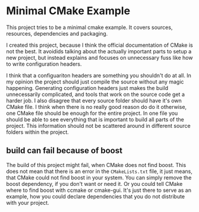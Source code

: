 # Minimal CMake Example
This project tries to be a minimal cmake example. It covers sources,
resources, dependencies and packaging.

I created this project, because I think the official documentation of
CMake is not the best. It avoidids talking about the actually
important parts to setup a new project, but instead explains and
focuses on unnecessary fuss like how to write configuration headers.

I think that a configuariton headers are something you shouldn't do at
all. In my opinion the project should just compile the source without
any magic happening. Generating configuration headers just makes the
build unnecessarily complicated, and tools that work on the source
code get a harder job. I also disagree that every source folder should
have it's own CMake file. I think when there is no really good reason
do do it otherwise, one CMake file should be enough for the entire
project. In one file you should be able to see everything that is
important to build all parts of the project. This information should
not be scattered around in different source folders within the
project.

## build can fail because of boost

The build of this project might fail, when CMake does not find
boost. This does not mean that there is an error in the
``CMakeLists.txt`` file, it just means, that CMake could not find
boost in your system. You can simply remove the boost dependency, if
you don't want or need it. Or you could tell CMake where to find boost
with ccmake or cmake-gui. It's just there to serve as an example, how
you could declare dependencies that you do not distribute with your
project.
